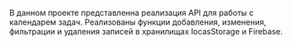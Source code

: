 В данном проекте представленна реализация API для работы с календарем задач. Реализованы функции добавления, изменения, фильтрации и удаления записей в хранилищах locasStorage и Firebase.
